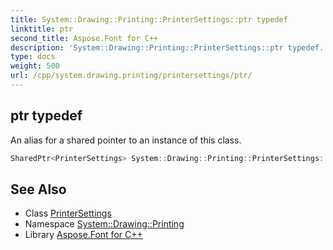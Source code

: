 ```yaml
---
title: System::Drawing::Printing::PrinterSettings::ptr typedef
linktitle: ptr
second_title: Aspose.Font for C++
description: 'System::Drawing::Printing::PrinterSettings::ptr typedef. An alias for a shared pointer to an instance of this class in C++.'
type: docs
weight: 500
url: /cpp/system.drawing.printing/printersettings/ptr/
---
```

## ptr typedef


An alias for a shared pointer to an instance of this class.

```cpp
SharedPtr<PrinterSettings> System::Drawing::Printing::PrinterSettings::ptr
```

## See Also

* Class [PrinterSettings](../)
* Namespace [System::Drawing::Printing](../../)
* Library [Aspose.Font for C++](../../../)
